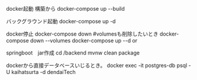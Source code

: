 docker起動
構築から
docker-compose up --build

バックグラウンド起動
docker-compose up -d

docker停止
docker-compose down
#volumesも削除したいとき 
docker-compose down --volumes
docker-compose up --d
or

springboot　jar作成
cd /backend
mvnw clean package

dockerから直接データベースいじるとき。
docker exec -it postgres-db psql -U kaihatsurta -d dendaiTech